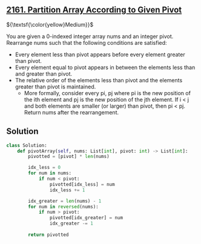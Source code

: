 ## [2161. Partition Array According to Given Pivot](https://leetcode.com/problems/partition-array-according-to-given-pivot/)

${\textsf{\color{yellow}Medium}}$

You are given a 0-indexed integer array nums and an integer pivot. Rearrange nums such that the following conditions are satisfied:

- Every element less than pivot appears before every element greater than pivot.
- Every element equal to pivot appears in between the elements less than and greater than pivot.
- The relative order of the elements less than pivot and the elements greater than pivot is maintained.
    - More formally, consider every pi, pj where pi is the new position of the ith element and pj is the new position of the jth element. If i < j and both elements are smaller (or larger) than pivot, then pi < pj.
Return nums after the rearrangement.

## Solution
```python
class Solution:
    def pivotArray(self, nums: List[int], pivot: int) -> List[int]:
        pivotted = [pivot] * len(nums)

        idx_less = 0
        for num in nums:
            if num < pivot:
                pivotted[idx_less] = num
                idx_less += 1

        idx_greater = len(nums) - 1
        for num in reversed(nums):
            if num > pivot:
                pivotted[idx_greater] = num
                idx_greater -= 1
        
        return pivotted
```
